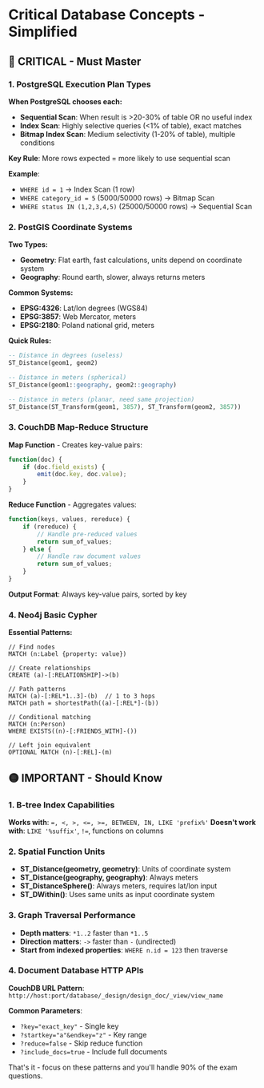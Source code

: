 # Critical Database Concepts - Simplified

## 🔴 **CRITICAL - Must Master**

### 1. PostgreSQL Execution Plan Types

**When PostgreSQL chooses each:**

- **Sequential Scan**: When result is >20-30% of table OR no useful index
- **Index Scan**: Highly selective queries (<1% of table), exact matches
- **Bitmap Index Scan**: Medium selectivity (1-20% of table), multiple conditions

**Key Rule**: More rows expected = more likely to use sequential scan

**Example**:
- `WHERE id = 1` → Index Scan (1 row)
- `WHERE category_id = 5` (5000/50000 rows) → Bitmap Scan
- `WHERE status IN (1,2,3,4,5)` (25000/50000 rows) → Sequential Scan

### 2. PostGIS Coordinate Systems

**Two Types:**
- **Geometry**: Flat earth, fast calculations, units depend on coordinate system
- **Geography**: Round earth, slower, always returns meters

**Common Systems:**
- **EPSG:4326**: Lat/lon degrees (WGS84)
- **EPSG:3857**: Web Mercator, meters
- **EPSG:2180**: Poland national grid, meters

**Quick Rules:**
```sql
-- Distance in degrees (useless)
ST_Distance(geom1, geom2)  

-- Distance in meters (spherical)
ST_Distance(geom1::geography, geom2::geography)

-- Distance in meters (planar, need same projection)
ST_Distance(ST_Transform(geom1, 3857), ST_Transform(geom2, 3857))
```

### 3. CouchDB Map-Reduce Structure

**Map Function** - Creates key-value pairs:
```javascript
function(doc) {
    if (doc.field_exists) {
        emit(doc.key, doc.value);
    }
}
```

**Reduce Function** - Aggregates values:
```javascript
function(keys, values, rereduce) {
    if (rereduce) {
        // Handle pre-reduced values
        return sum_of_values;
    } else {
        // Handle raw document values  
        return sum_of_values;
    }
}
```

**Output Format**: Always key-value pairs, sorted by key

### 4. Neo4j Basic Cypher

**Essential Patterns:**
```cypher
// Find nodes
MATCH (n:Label {property: value})

// Create relationships  
CREATE (a)-[:RELATIONSHIP]->(b)

// Path patterns
MATCH (a)-[:REL*1..3]-(b)  // 1 to 3 hops
MATCH path = shortestPath((a)-[:REL*]-(b))

// Conditional matching
MATCH (n:Person)
WHERE EXISTS((n)-[:FRIENDS_WITH]-())

// Left join equivalent
OPTIONAL MATCH (n)-[:REL]-(m)
```

## 🟡 **IMPORTANT - Should Know**

### 1. B-tree Index Capabilities

**Works with**: `=, <, >, <=, >=, BETWEEN, IN, LIKE 'prefix%'`
**Doesn't work with**: `LIKE '%suffix'`, `!=`, functions on columns

### 2. Spatial Function Units

- **ST_Distance(geometry, geometry)**: Units of coordinate system
- **ST_Distance(geography, geography)**: Always meters
- **ST_DistanceSphere()**: Always meters, requires lat/lon input
- **ST_DWithin()**: Uses same units as input coordinate system

### 3. Graph Traversal Performance

- **Depth matters**: `*1..2` faster than `*1..5`
- **Direction matters**: `->` faster than `-` (undirected)
- **Start from indexed properties**: `WHERE n.id = 123` then traverse

### 4. Document Database HTTP APIs

**CouchDB URL Pattern**:
`http://host:port/database/_design/design_doc/_view/view_name`

**Common Parameters**:
- `?key="exact_key"` - Single key
- `?startkey="a"&endkey="z"` - Key range
- `?reduce=false` - Skip reduce function
- `?include_docs=true` - Include full documents

That's it - focus on these patterns and you'll handle 90% of the exam questions.